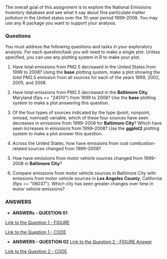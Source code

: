 The overall goal of this assignment is to explore the National Emissions Inventory database and see what it say about fine particulate matter pollution in the United states over the 10-year period 1999–2008. You may use any R package you want to support your analysis.

### Questions

You must address the following questions and tasks in your exploratory analysis. For each question/task you will need to make a single plot. Unless specified, you can use any plotting system in R to make your plot.

1. Have total emissions from PM2.5 decreased in the United States from 1999 to 2008? Using the **base** plotting system, make a plot showing the *total* PM2.5 emission from all sources for each of the years 1999, 2002, 2005, and 2008.

2. Have total emissions from PM2.5 decreased in the **Baltimore City**, Maryland (fips == "24510") from 1999 to 2008? Use the **base** plotting system to make a plot answering this question.

3. Of the four types of sources indicated by the type (point, nonpoint, onroad, nonroad) variable, which of these four sources have seen decreases in emissions from 1999–2008 for **Baltimore City**? Which have seen increases in emissions from 1999–2008? Use the **ggplot2** plotting system to make a plot answer this question.

4. Across the United States, how have emissions from coal combustion-related sources changed from 1999–2008?

5. How have emissions from motor vehicle sources changed from 1999–2008 in **Baltimore City**?

6. Compare emissions from motor vehicle sources in Baltimore City with emissions from motor vehicle sources in **Los Angeles County**, California (fips == "06037"). Which city has seen greater changes over time in motor vehicle emissions? 

### ANSWERS

- **ANSWERs - QUESTION 01**

[Link to the Question 1 - FIGURE ](https://github.com/alambike123/exploratory-data-analysis-Project2/blob/master/plot1.png)

[Link to the Question 1 - CODE](https://github.com/alambike123/exploratory-data-analysis-Project2/blob/master/plot1.R)

- **ANSWERS - QUESTION 02**
[Link to the Question 2 - FIGURE Answer](https://github.com/alambike123/exploratory-data-analysis-Project2/blob/master/plot2.png)

[Link to the Question 2 - CODE](https://github.com/alambike123/exploratory-data-analysis-Project2/blob/master/plot2.R)